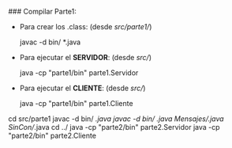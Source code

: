 ### Compilar Parte1:

- Para crear los .class: (desde _src/parte1/_)

    javac -d bin/ *.java

- Para ejecutar el __SERVIDOR__: (desde _src/_)

    java -cp "parte1/bin" parte1.Servidor

- Para ejecutar el __CLIENTE__: (desde _src/_)
    
    java -cp "parte1/bin" parte1.Cliente
    

cd src/parte1
javac -d bin/ *.java
javac -d bin/ *.java Mensajes/*.java SinCon/*.java
cd ../
java -cp "parte2/bin" parte2.Servidor
java -cp "parte2/bin" parte2.Cliente
